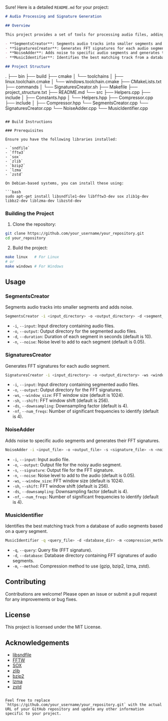 Sure! Here is a detailed `README.md` for your project:

```markdown
# Audio Processing and Signature Generation

## Overview

This project provides a set of tools for processing audio files, adding noise, segmenting them, and generating FFT signatures. These signatures can be used for audio identification tasks. The project includes the following components:

- **SegmentsCreator**: Segments audio tracks into smaller segments and adds noise.
- **SignaturesCreator**: Generates FFT signatures for each audio segment.
- **NoiseAdder**: Adds noise to specific audio segments and generates their FFT signatures.
- **MusicIdentifier**: Identifies the best matching track from a database of audio segments based on a query segment.

## Project Structure

```
.
├── bin
├── build
├── cmake
│   └── toolchains
│       ├── linux.toolchain.cmake
│       └── windows.toolchain.cmake
├── CMakeLists.txt
├── commands
│   └── SignaturesCreator.sh
├── Makefile
├── project_structure.txt
├── README.md
└── src
    ├── Helpers.cpp
    ├── include
    │   ├── Constants.hpp
    │   └── Helpers.hpp
    ├── Compressor.cpp
    ├── include
    │   ├── Compressor.hpp
    └── SegmentsCreator.cpp
    └── SignaturesCreator.cpp
    └── NoiseAdder.cpp
    └── MusicIdentifier.cpp
```

## Build Instructions

### Prerequisites

Ensure you have the following libraries installed:

- `sndfile`
- `fftw3`
- `sox`
- `zlib`
- `bzip2`
- `lzma`
- `zstd`

On Debian-based systems, you can install these using:

```bash
sudo apt-get install libsndfile1-dev libfftw3-dev sox zlib1g-dev libbz2-dev liblzma-dev libzstd-dev
```

### Building the Project

1. Clone the repository:

```bash
git clone https://github.com/your_username/your_repository.git
cd your_repository
```

2. Build the project:

```bash
make linux   # For Linux
# or
make windows # For Windows
```

## Usage

### SegmentsCreator

Segments audio tracks into smaller segments and adds noise.

```bash
SegmentsCreator -i <input_directory> -o <output_directory> -d <segment_duration> -n <noise_level>
```

- `-i`, `--input`: Input directory containing audio files.
- `-o`, `--output`: Output directory for the segmented audio files.
- `-d`, `--duration`: Duration of each segment in seconds (default is 10).
- `-n`, `--noise`: Noise level to add to each segment (default is 0.05).

### SignaturesCreator

Generates FFT signatures for each audio segment.

```bash
SignaturesCreator -i <input_directory> -o <output_directory> -ws <window_size> -sh <shift> -ds <downsampling> -nf <num_freqs>
```

- `-i`, `--input`: Input directory containing segmented audio files.
- `-o`, `--output`: Output directory for the FFT signatures.
- `-ws`, `--window_size`: FFT window size (default is 1024).
- `-sh`, `--shift`: FFT window shift (default is 256).
- `-ds`, `--downsampling`: Downsampling factor (default is 4).
- `-nf`, `--num_freqs`: Number of significant frequencies to identify (default is 4).

### NoiseAdder

Adds noise to specific audio segments and generates their FFT signatures.

```bash
NoiseAdder -i <input_file> -o <output_file> -s <signature_file> -n <noise_level> -ws <window_size> -sh <shift> -ds <downsampling> -nf <num_freqs>
```

- `-i`, `--input`: Input audio file.
- `-o`, `--output`: Output file for the noisy audio segment.
- `-s`, `--signature`: Output file for the FFT signature.
- `-n`, `--noise`: Noise level to add to the audio (default is 0.05).
- `-ws`, `--window_size`: FFT window size (default is 1024).
- `-sh`, `--shift`: FFT window shift (default is 256).
- `-ds`, `--downsampling`: Downsampling factor (default is 4).
- `-nf`, `--num_freqs`: Number of significant frequencies to identify (default is 4).

### MusicIdentifier

Identifies the best matching track from a database of audio segments based on a query segment.

```bash
MusicIdentifier -q <query_file> -d <database_dir> -m <compression_method>
```

- `-q`, `--query`: Query file (FFT signature).
- `-d`, `--database`: Database directory containing FFT signatures of audio segments.
- `-m`, `--method`: Compression method to use (gzip, bzip2, lzma, zstd).

## Contributing

Contributions are welcome! Please open an issue or submit a pull request for any improvements or bug fixes.

## License

This project is licensed under the MIT License.

## Acknowledgements

- [libsndfile](http://www.mega-nerd.com/libsndfile/)
- [FFTW](http://www.fftw.org/)
- [SOX](http://sox.sourceforge.net/)
- [zlib](https://zlib.net/)
- [bzip2](http://www.bzip.org/)
- [lzma](https://tukaani.org/xz/)
- [zstd](https://facebook.github.io/zstd/)
```

Feel free to replace `https://github.com/your_username/your_repository.git` with the actual URL of your GitHub repository and update any other information specific to your project.